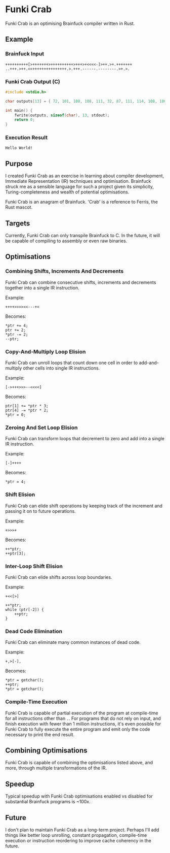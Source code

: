 # Funki Crab

Funki Crab is an optimising Brainfuck compiler written in Rust.

## Example

### Brainfuck Input

```bf
++++++++++[>+++++++>++++++++++>+++>+<<<<-]>++.>+.+++++++
..+++.>++.<<+++++++++++++++.>.+++.------.--------.>+.>.
```
### Funki Crab Output (C)

```c
#include <stdio.h>

char outputs[13] = { 72, 101, 108, 108, 111, 32, 87, 111, 114, 108, 100, 33, 10 };

int main() {
    fwrite(outputs, sizeof(char), 13, stdout);
	return 0;
}
```

### Execution Result

```
Hello World!
```

## Purpose

I created Funki Crab as an exercise in learning about compiler development, Immediate Representation (IR) techniques and optimisation. Brainfuck struck me as a
sensible language for such a project given its simplicity, Turing-completeness and wealth of potential optimisations.

Funki Crab is an anagram of Brainfuck. 'Crab' is a reference to Ferris, the Rust mascot.

## Targets

Currently, Funki Crab can only transpile Brainfuck to C. In the future, it will be capable of compiling to assembly or even raw binaries.

## Optimisations

### Combining Shifts, Increments And Decrements

Funki Crab can combine consecutive shifts, increments and decrements together into a single IR instruction.

Example:

`++++>>>><<---+<`

Becomes:

```
*ptr += 4;
ptr += 2;
*ptr -= 2;
--ptr;
```

### Copy-And-Multiply Loop Elision

Funki Crab can unroll loops that count down one cell in order to add-and-multiply other cells into single IR instructions.

Example:

`[->+++>>>--<<<<]`

Becomes:

```
ptr[1] += *ptr * 3;
ptr[4] -= *ptr * 2;
*ptr = 0;
```

### Zeroing And Set Loop Elision

Funki Crab can transform loops that decrement to zero and add into a single IR instruction.

Example:

`[-]++++`

Becomes:

`*ptr = 4;`

### Shift Elision

Funki Crab can elide shift operations by keeping track of the increment and passing it on to future operations.

Example:

`+>>>+`

Becomes:

```
++*ptr;
++ptr[3];
```

### Inter-Loop Shift Elision

Funki Crab can elide shifts across loop boundaries.

Example:

`+<<[>]`

```
++*ptr;
while (ptr[-2]) {
	++ptr;
}
```

### Dead Code Elimination

Funki Crab can eliminate many common instances of dead code.

Example:

`+,>[-],`

Becomes:

```
*ptr = getchar();
++ptr;
*ptr = getchar();
```

### Compile-Time Execution

Funki Crab is capable of partial execution of the program at compile-time for all instructions other than `.`. For programs that do not rely on input, and finish
execution with fewer than 1 million instructions, it's even possible for Funki Crab to fully execute the entire program and emit only the code necessary to print
the end result.

## Combining Optimisations

Funki Crab is capable of combining the optimisations listed above, and more, through multiple transformations of the IR.

## Speedup

Typical speedup with Funki Crab optimisations enabled vs disabled for substantial Brainfuck programs is ~100x.

## Future

I don't plan to maintain Funki Crab as a long-term project. Perhaps I'll add things like better loop unrolling, constant propagation, compile-time execution or
instruction reordering to improve cache coherency in the future.
